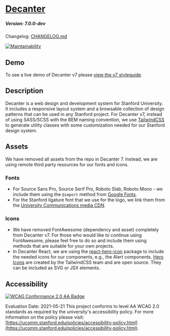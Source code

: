 # [Decanter](https://github.com/SU-SWS/decanter)
##### Version: 7.0.0-dev

Changelog: [CHANGELOG.md](CHANGELOG.md)

[![Maintainability](https://api.codeclimate.com/v1/badges/5ad9555da4ffa2086204/maintainability)](https://codeclimate.com/github/SU-SWS/decanter/maintainability)

## Demo
To see a live demo of Decanter v7 please [view the v7 styleguide](https://decanter-v7.netlify.app/).


## Description
Decanter is a web design and development system for Stanford University.
It includes a responsive layout system and a browsable collection of design patterns
that can be used in any Stanford project.
For Decanter v7, instead of using SASS/SCSS with the BEM naming convention, we use [TailwindCSS](https://tailwindcss.com/) to generate utility classes with some customization needed for our Stanford design system.

## Assets
We have removed all assets from the repo in Decanter 7. Instead, we are using remote third party resources for our fonts and icons.

### Fonts
- For Source Sans Pro, Source Serif Pro, Roboto Slab, Roboto Mono - we include them using the `@import` method from [Google Fonts](https://fonts.google.com/).
- For the Stanford ligature font that we use for the logo, we link them from the [University Communications media CDN](https://www-media.stanford.edu/assets/fonts/stanford.woff).

### Icons
- We have removed FontAwesome (dependency and asset) completely from Decanter v7. For those who would like to continue using FontAwesome, please feel free to do so and include them using methods that are suitable for your own projects.
- In Decanter React, we are using the [react-hero-icon](https://www.npmjs.com/package/react-hero-icon) package to include the needed icons for our components, e.g., the Alert components. [Hero Icons](https://heroicons.com/) are created by the TailwindCSS team and are open source. They can be included as SVG or JSX elements.


## Accessibility
[![WCAG Conformance 2.0 AA Badge](https://www.w3.org/WAI/wcag2AA-blue.png)](https://www.w3.org/TR/WCAG20/)

Evaluation Date: 2021-05-21
This project conforms to level AA WCAG 2.0 standards as required by the university's accessibility policy. For more information on the policy please visit: [https://ucomm.stanford.edu/policies/accessibility-policy.html](https://ucomm.stanford.edu/policies/accessibility-policy.html).

